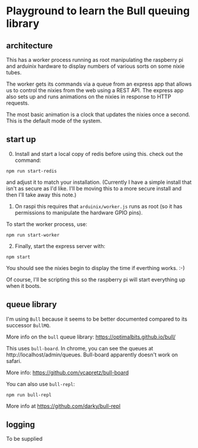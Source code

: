 # Playground to learn the Bull queuing library

## architecture

This has a worker process running as root manipulating the raspberry pi and arduinix hardware to display numbers of various sorts on some nixie tubes.

The worker gets its commands via a queue from an express app that allows us to control the nixies from the web using a REST API. The express app also sets up and runs animations on the nixies in response to HTTP requests.

The most basic animation is a clock that updates the nixies once a second. This is the default mode of the system.

## start up

0. Install and start a local copy of redis before using this. check out the command:

`npm run start-redis`

and adjust it to match your installation. (Currently I have a simple install that isn't as secure as I'd like. I'll be moving this to a more secure install and then I'll take away this note.)

1. On raspi this requires that  `arduinix/worker.js` runs as root (so it has permissions to manipulate the hardware GPIO pins).

To start the worker process, use:

`npm run start-worker`

2. Finally, start the express server with:

`npm start`

You should see the nixies begin to display the time if everthing works. :-)

Of course, I'll be scripting this so the raspberry pi will start everything up when it boots.
## queue library

I'm using `Bull` because it seems to be better documented compared to its successor `BullMQ`.

More info on the `bull` queue library: https://optimalbits.github.io/bull/

This uses `bull-board`. In chrome, you can see the queues at http://localhost/admin/queues. Bull-board apparently doesn't work on safari.

More info: https://github.com/vcapretz/bull-board

You can also use `bull-repl`:

`npm run bull-repl`

More info at https://github.com/darky/bull-repl

## logging

To be supplied